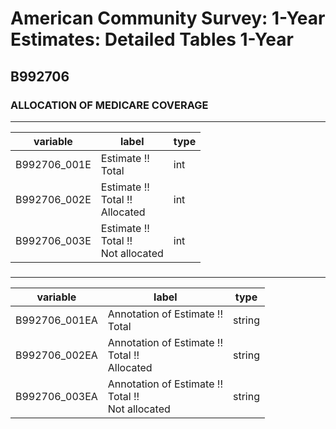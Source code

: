 # American Community Survey: 1-Year Estimates: Detailed Tables 1-Year

## B992706

### ALLOCATION OF MEDICARE COVERAGE

___

| variable | label | type |
| ----- | ----- | ----- |
| B992706_001E | Estimate !!<br>Total | int |
| B992706_002E | Estimate !!<br>Total !!<br>Allocated | int |
| B992706_003E | Estimate !!<br>Total !!<br>Not allocated | int |
### 

___

| variable | label | type |
| ----- | ----- | ----- |
| B992706_001EA | Annotation of Estimate !!<br>Total | string |
| B992706_002EA | Annotation of Estimate !!<br>Total !!<br>Allocated | string |
| B992706_003EA | Annotation of Estimate !!<br>Total !!<br>Not allocated | string |

